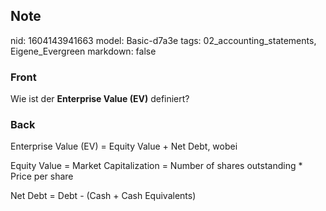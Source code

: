 ## Note
nid: 1604143941663
model: Basic-d7a3e
tags: 02_accounting_statements, Eigene_Evergreen
markdown: false

### Front
<p>Wie ist der <b>Enterprise Value (EV)</b> definiert?

### Back
<p>Enterprise Value (EV) = Equity Value + Net Debt, wobei
<p>Equity Value = Market Capitalization = Number of shares
outstanding * Price per share
<p>Net Debt = Debt - (Cash + Cash Equivalents)
